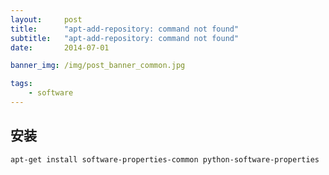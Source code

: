 ```yaml
---
layout:     post
title:      "apt-add-repository: command not found"
subtitle:   "apt-add-repository: command not found"
date:       2014-07-01

banner_img: /img/post_banner_common.jpg

tags:
    - software
---
```


安装
---
    apt-get install software-properties-common python-software-properties
